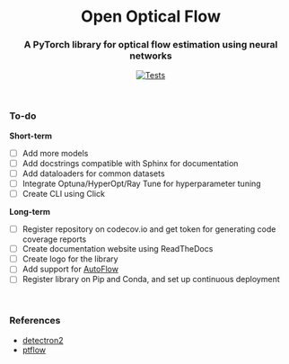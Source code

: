<h1 align="center">Open Optical Flow</h1>
<h3 align="center">A PyTorch library for optical flow estimation using neural networks</h3>

<div align='center'>

[![Tests](https://github.com/neu-vig/openoptflow/actions/workflows/package-test.yml/badge.svg)](https://github.com/neu-vig/openoptflow/actions/workflows/package-test.yml)
<!-- [![Code style](https://github.com/neu-vig/openoptflow/actions/workflows/linting.yml/badge.svg)](https://github.com/neu-vig/openoptflow/actions/workflows/linting.yml) -->
<!-- [![Code coverage](https://github.com/neu-vig/openoptflow/actions/workflows/codecov.yml/badge.svg)](https://github.com/neu-vig/openoptflow/actions/workflows/codecov.yml) -->

</div>

<br>

### To-do

<b>Short-term</b>

- [ ] Add more models
- [ ] Add docstrings compatible with Sphinx for documentation
- [ ] Add dataloaders for common datasets
- [ ] Integrate Optuna/HyperOpt/Ray Tune for hyperparameter tuning
- [ ] Create CLI using Click

<b>Long-term</b>

- [ ] Register repository on codecov.io and get token for generating code coverage reports
- [ ] Create documentation website using ReadTheDocs
- [ ] Create logo for the library
- [ ] Add support for [AutoFlow](https://autoflow-google.github.io/#code)
- [ ] Register library on Pip and Conda, and set up continuous deployment

<br>

### References

- [detectron2](https://github.com/facebookresearch/detectron2)
- [ptflow](https://github.com/hmorimitsu/ptlflow)